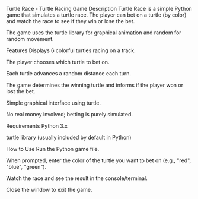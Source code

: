 Turtle Race - Turtle Racing Game
Description
Turtle Race is a simple Python game that simulates a turtle race. The player can bet on a turtle (by color) and watch the race to see if they win or lose the bet.

The game uses the turtle library for graphical animation and random for random movement.

Features
Displays 6 colorful turtles racing on a track.

The player chooses which turtle to bet on.

Each turtle advances a random distance each turn.

The game determines the winning turtle and informs if the player won or lost the bet.

Simple graphical interface using turtle.

No real money involved; betting is purely simulated.

Requirements
Python 3.x

turtle library (usually included by default in Python)

How to Use
Run the Python game file.

When prompted, enter the color of the turtle you want to bet on (e.g., "red", "blue", "green").

Watch the race and see the result in the console/terminal.

Close the window to exit the game.